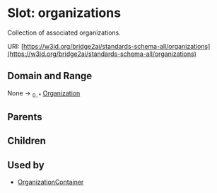 
# Slot: organizations


Collection of associated organizations.

URI: [https://w3id.org/bridge2ai/standards-schema-all/organizations](https://w3id.org/bridge2ai/standards-schema-all/organizations)


## Domain and Range

None &#8594;  <sub>0..\*</sub> [Organization](Organization.md)

## Parents


## Children


## Used by

 * [OrganizationContainer](OrganizationContainer.md)
